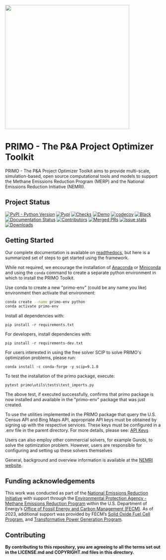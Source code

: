 <!-- ![PRIMO logo](docs/_static/logo-print-hd.jpg) -->
<img src="docs/_static/logo-print-hd.jpg" width="400px" alg="PRIMO logo"></img>

# PRIMO - The P&A Project Optimizer Toolkit

PRIMO - The P&A Project Optimizer Toolkit aims to provide multi-scale, simulation-based, open source
computational tools and models to support the Methane Emissions Reduction Program (MERP) and the National
Emissions Reduction Initiative (NEMRI).

## Project Status
[![PyPI - Python Version](https://img.shields.io/pypi/pyversions/primo-optimizer.svg)](https://pypi.org/project/primo-optimizer/)
[![Pypi](https://img.shields.io/pypi/v/primo-optimizer)](https://pypi.org/project/primo-optimizer/)
[![Checks](https://github.com/NEMRI-org/primo-optimizer/actions/workflows/checks.yml/badge.svg)](https://github.com/NEMRI-org/primo-optimizer/actions/workflows/checks.yml)
[![Demo](https://github.com/NEMRI-org/primo-optimizer/actions/workflows/demo.yml/badge.svg)](https://github.com/NEMRI-org/primo-optimizer/actions/workflows/demo.yml)
[![codecov](https://codecov.io/gh/NEMRI-org/primo-optimizer/graph/badge.svg?token=2T6L5J8C3P)](https://codecov.io/gh/NEMRI-org/primo-optimizer)
[![Black](https://img.shields.io/badge/code%20style-black-000000.svg)](https://github.com/psf/black)
[![Documentation Status](https://readthedocs.org/projects/primo/badge/?version=latest)](https://primo.readthedocs.io/en/latest/?badge=latest)
[![Contributors](https://img.shields.io/github/contributors/NEMRI-org/primo-optimizer?style=plastic)](https://github.com/NEMRI-org/primo-optimizer/contributors)
[![Merged PRs](https://img.shields.io/github/issues-pr-closed-raw/NEMRI-org/primo-optimizer.svg?label=merged+PRs)](https://github.com/NEMRI-org/primo-optimizer/pulls?q=is:pr+is:merged)
[![Issue stats](https://isitmaintained.com/badge/resolution/NEMRI-org/primo-optimizer.svg)](https://isitmaintained.com/project/NEMRI-org/primo-optimizer)
[![Downloads](https://static.pepy.tech/badge/primo-optimizer)](https://pepy.tech/project/primo-optimizer)

## Getting Started

Our complete documentation is available on [readthedocs](https://primo.readthedocs.io/en/latest/), but here is a summarized set of steps to get started using the framework.

While not required, we encourage the installation of [Anaconda](https://www.anaconda.com/products/individual#Downloads) or [Miniconda](https://docs.conda.io/en/latest/miniconda.html) and using the `conda` command to create a separate python environment in which to install the PRIMO Toolkit.

Use conda to create a new "primo-env" (could be any name you like) environment then activate that environment:
```bash
conda create --name primo-env python
conda activate primo-env
```

Install all dependencies with:
```
pip install -r requirements.txt
```
For developers, install dependencies with:
```
pip install -r requirements-dev.txt
```

For users interested in using the free solver SCIP to solve PRIMO's optimization problems, please run:
```
conda install -c conda-forge -y scip=9.1.0
```

To test the installation of the primo package, execute:
```
pytest primo\utils\tests\test_imports.py
```
The above test, if executed successfully, confirms that primo package is now installed and available in the "primo-env" package that was just created. 

To use the utilities implemented in the PRIMO package that query the U.S. Census API and Bing Maps API, appropriate API keys must be obtained
by signing up with the respective services. These keys must be configured in a .env file in the parent directory. For more details, please see:
[API Keys](https://primo.readthedocs.io/en/latest/method/api_keys.html)

Users can also employ other commercial solvers, for example Gurobi, to solve the optimization problem. 
However, users are responsible for configuring and setting up these solvers themselves

General, background and overview information is available at the [NEMRI website](https://edx.netl.doe.gov/nemri/).

## Funding acknowledgements

This work was conducted as part of the [National Emissions Reduction Initiative](https://edx.netl.doe.gov/nemri/)
with support through the [Environmental Protection Agency - Methane Emissions Reduction Program](https://www.epa.gov/inflation-reduction-act/methane-emissions-reduction-program)
within the U.S. Department of Energy’s [Office of Fossil Energy and Carbon Management (FECM)](https://www.energy.gov/fecm/office-fossil-energy-and-carbon-management).
As of 2023, additional support was provided by FECM’s [Solid Oxide Fuel Cell Program](https://www.energy.gov/fecm/science-innovation/clean-coal-research/solid-oxide-fuel-cells),
and [Transformative Power Generation Program](https://www.energy.gov/fecm/science-innovation/office-clean-coal-and-carbon-management/advanced-energy-systems/transformative).

## Contributing

**By contributing to this repository, you are agreeing to all the terms set out in the LICENSE.md and COPYRIGHT.md files in this directory.**

